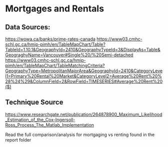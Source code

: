 # Mortgages and Rentals

## Data Sources:
https://wowa.ca/banks/prime-rates-canada
https://www03.cmhc-schl.gc.ca/hmip-pimh/en/TableMapChart/Table?TableId=1.10.1&GeographyId=2410&GeographyTypeId=3&DisplayAs=Table&GeograghyName=Vancouver#Single%20/%20Semi-detached
https://www03.cmhc-schl.gc.ca/hmip-pimh/en/TableMapChart/TableMatchingCriteria?GeographyType=MetropolitanMajorArea&GeographyId=2410&CategoryLevel1=Primary%20Rental%20Market&CategoryLevel2=Average%20Rent%20%28%24%29&ColumnField=2&RowField=TIMESERIES#Average%20Rent%20($)
## Technique Source
https://www.researchgate.net/publication/264878900_Maximum_Likelihood_Estimation_of_the_Cox-Ingersoll-Ross_Process_The_Matlab_Implementation
 
Read the full comparison/analysis for mortgaging vs renting found in the report folder
